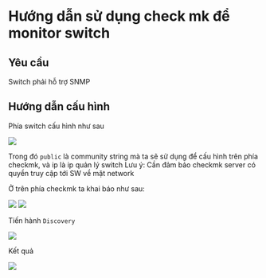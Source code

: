 # Hướng dẫn sử dụng check mk để monitor switch

## Yêu cầu

Switch phải hỗ trợ SNMP

## Hướng dẫn cấu hình

Phía switch cấu hình như sau

<img src="https://i.imgur.com/gdOgQ9D.png">

Trong đó `public` là community string mà ta sẽ sử dụng để cấu hình trên phía checkmk, và ip là ip quản lý switch
Lưu ý: Cần đảm bảo checkmk server có quyền truy cập tới SW về mặt network

Ở trên phía checkmk ta khai báo như sau:

<img src="../images/checkmk.png">

<img src="https://i.imgur.com/3VuB9dM.png">

Tiến hành `Discovery`

<img src="https://i.imgur.com/1O6R0bC.png">

Kết quả

<img src="https://i.imgur.com/XWF3AC6.png">
